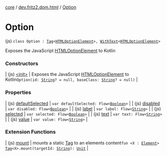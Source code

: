 [core](../../index.md) / [dev.fritz2.dom.html](../index.md) / [Option](./index.md)

# Option

(js) `class Option : `[`Tag`](../../dev.fritz2.dom/-tag/index.md)`<`[`HTMLOptionElement`](https://kotlinlang.org/api/latest/jvm/stdlib/org.w3c.dom/-h-t-m-l-option-element/index.html)`>, `[`WithText`](../../dev.fritz2.dom/-with-text/index.md)`<`[`HTMLOptionElement`](https://kotlinlang.org/api/latest/jvm/stdlib/org.w3c.dom/-h-t-m-l-option-element/index.html)`>`

Exposes the JavaScript [HTMLOptionElement](https://developer.mozilla.org/en/docs/Web/API/HTMLOptionElement) to Kotlin

### Constructors

| (js) [&lt;init&gt;](-init-.md) | Exposes the JavaScript [HTMLOptionElement](https://developer.mozilla.org/en/docs/Web/API/HTMLOptionElement) to Kotlin`Option(id: `[`String`](https://kotlinlang.org/api/latest/jvm/stdlib/kotlin/-string/index.html)`? = null, baseClass: `[`String`](https://kotlinlang.org/api/latest/jvm/stdlib/kotlin/-string/index.html)`? = null)` |

### Properties

| (js) [defaultSelected](default-selected.md) | `var defaultSelected: Flow<`[`Boolean`](https://kotlinlang.org/api/latest/jvm/stdlib/kotlin/-boolean/index.html)`>` |
| (js) [disabled](disabled.md) | `var disabled: Flow<`[`Boolean`](https://kotlinlang.org/api/latest/jvm/stdlib/kotlin/-boolean/index.html)`>` |
| (js) [label](label.md) | `var label: Flow<`[`String`](https://kotlinlang.org/api/latest/jvm/stdlib/kotlin/-string/index.html)`>` |
| (js) [selected](selected.md) | `var selected: Flow<`[`Boolean`](https://kotlinlang.org/api/latest/jvm/stdlib/kotlin/-boolean/index.html)`>` |
| (js) [text](text.md) | `var text: Flow<`[`String`](https://kotlinlang.org/api/latest/jvm/stdlib/kotlin/-string/index.html)`>` |
| (js) [value](value.md) | `var value: Flow<`[`String`](https://kotlinlang.org/api/latest/jvm/stdlib/kotlin/-string/index.html)`>` |

### Extension Functions

| (js) [mount](../../dev.fritz2.dom/mount.md) | mounts a static [Tag](../../dev.fritz2.dom/-tag/index.md) to an elements content`fun <X : `[`Element`](https://kotlinlang.org/api/latest/jvm/stdlib/org.w3c.dom/-element/index.html)`> `[`Tag`](../../dev.fritz2.dom/-tag/index.md)`<X>.mount(targetId: `[`String`](https://kotlinlang.org/api/latest/jvm/stdlib/kotlin/-string/index.html)`): `[`Unit`](https://kotlinlang.org/api/latest/jvm/stdlib/kotlin/-unit/index.html) |

